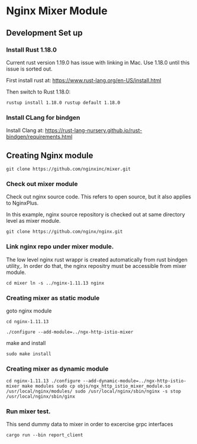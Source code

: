 # Nginx Mixer Module

## Development Set up


### Install Rust 1.18.0

Current rust version 1.19.0 has issue with linking in Mac.  Use 1.18.0 until this issue is sorted out.

First install rust at:  https://www.rust-lang.org/en-US/install.html

Then switch to Rust 1.18.0:

`rustup install 1.18.0
rustup default 1.18.0`

### Install CLang for bindgen

Install Clang at: https://rust-lang-nursery.github.io/rust-bindgen/requirements.html


## Creating Nginx module
`git clone https://github.com/nginxinc/mixer.git`


### Check out mixer module

Check out nginx source code.  This refers to open source, but it also applies to NginxPlus.

In this example, nginx source repository is checked out at same directory level as mixer module.

`git clone https://github.com/nginx/nginx.git`

###  Link nginx repo under mixer module.

The low level nginx rust wrappr is created automatically from rust bindgen utility,.  In order do that,
the nginx repositry must be accessible from mixer module.

`cd mixer
ln -s ../nginx-1.11.13 nginx`

### Creating mixer as static module

goto nginx module

`cd nginx-1.11.13`


`./configure --add-module=../ngx-http-istio-mixer`

make and install

`sudo make install`

### Creating mixer as dynamic module

`cd nginx-1.11.13
./configure --add-dynamic-module=../ngx-http-istio-mixer
make modules
sudo cp objs/ngx_http_istio_mixer_module.so /usr/local/nginx/modules/
sudo /usr/local/nginx/sbin/nginx -s stop
/usr/local/nginx/sbin/ginx
`


### Run mixer test.

This send dummy data to mixer in order to excercise grpc interfaces

`cargo run --bin report_client`





